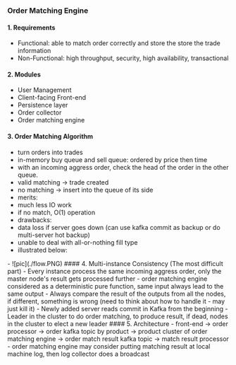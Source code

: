 ### Order Matching Engine
#### 1. Requirements
- Functional: able to match order correctly and store the store the trade information
- Non-Functional: high throughput, security, high availability, transactional
#### 2. Modules
- User Management
- Client-facing Front-end
- Persistence layer
- Order collector
- Order matching engine
#### 3. Order Matching Algorithm
- turn orders into trades
- in-memory buy queue and sell queue: ordered by price then time
- with an incoming aggress order, check the head of the order in the other queue.
 - valid matching -> trade created
 - no matching -> insert into the queue of its side
- merits:
 - much less IO work
 - if no match, O(1) operation
- drawbacks:
 - data loss if server goes down (can use kafka commit as backup or do multi-server hot backup)
 - unable to deal with all-or-nothing fill type
- illustrated below:
<p></p>
- ![pic](./flow.PNG)
#### 4. Multi-instance Consistency (The most difficult part)
- Every instance process the same incoming aggress order, only the master node's result gets processed further
- order matching engine considered as a deterministic pure function, same input always lead to the same output
- Always compare the result of the outputs from all the nodes, if different, something is wrong (need to think about how to handle it - may just kill it)
- Newly added server reads commit in Kafka from the beginning
- Leader in the cluster to do order matching, to produce result, if dead, nodes in the cluster to elect a new leader
#### 5. Architecture
- front-end -> order processor -> order kafka topic by product -> product cluster of order matching engine -> order match result kafka topic -> match result processor
- order matching engine may consider putting matching result at local machine log, then log collector does a broadcast
